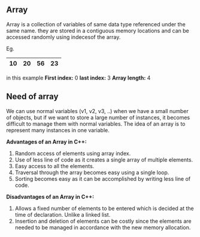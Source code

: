 
## Array

  

Array is a collection of variables of same data type referenced under the same name. they are stored in a contiguous memory locations and can be accessed randomly using indecesof the array.

Eg.

| 10 | 20 | 56 | 23 |
|--- |---|---|---|


 in this example 
 **First index:** 0
 **last index:** 3
 **Array length:** 4

## Need of array 
We can use normal variables (v1, v2, v3, ..) when we have a small number of objects, but if we want to store a large number of instances, it becomes difficult to manage them with normal variables. The idea of an array is to represent many instances in one variable.


**Advantages of an Array in C++:**

1.  Random access of elements using array index.
2.  Use of less line of code as it creates a single array of multiple elements.
3.  Easy access to all the elements.
4.  Traversal through the array becomes easy using a single loop.
5.  Sorting becomes easy as it can be accomplished by writing less line of code.

**Disadvantages of an Array in C++:**

1.  Allows a fixed number of elements to be entered which is decided at the time of declaration. Unlike a linked list.
2.  Insertion and deletion of elements can be costly since the elements are needed to be managed in accordance with the new memory allocation.